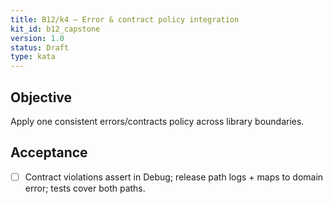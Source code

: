 ```yaml
---
title: B12/k4 — Error & contract policy integration
kit_id: b12_capstone
version: 1.0
status: Draft
type: kata
---
```

## Objective
Apply one consistent errors/contracts policy across library boundaries.
## Acceptance
- [ ] Contract violations assert in Debug; release path logs + maps to domain error; tests cover both paths.
